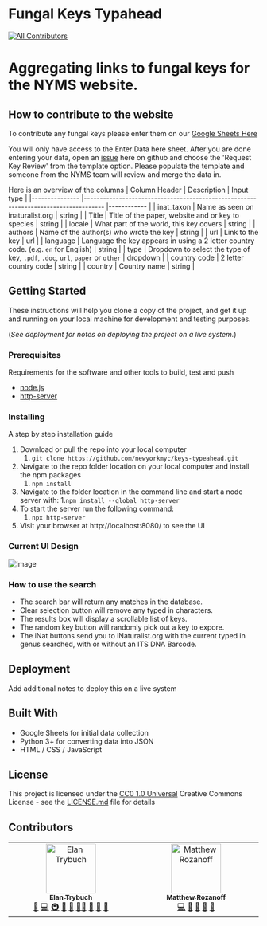 # Fungal Keys Typahead
<!-- ALL-CONTRIBUTORS-BADGE:START - Do not remove or modify this section -->
[![All Contributors](https://img.shields.io/badge/all_contributors-2-orange.svg?style=flat-square)](#contributors-)
<!-- ALL-CONTRIBUTORS-BADGE:END -->

# Aggregating links to fungal keys for the NYMS website.

## How to contribute to the website
To contribute any fungal keys please enter them on our  [Google Sheets Here](https://docs.google.com/spreadsheets/d/1pPqUs63co3WlyIGs16FznQdhtlXdJ8g2nJSt_N5fmIE/edit?gid=0#gid=0)

You will only have access to the Enter Data here sheet. After you are done entering your data, open an [issue]() here on github and choose the 'Request Key Review' from the template option. Please populate the template and someone from the NYMS team will review and merge the data in.

Here is an overview of the columns
| Column Header 	| Description                                                                        	| Input type 	|
|---------------	|------------------------------------------------------------------------------------	|------------	|
| inat_taxon    	| Name as seen on inaturalist.org                                                    	| string     	|
| Title         	| Title of the paper, website and or key to species                                  	| string     	|
| locale        	| What part of the world, this key covers                                            	| string     	|
| authors       	| Name of the author(s) who wrote the key                                            	| string     	|
| url           	| Link to the key                                                                    	| url        	|
| language      	| Language the key appears in using a 2 letter country code. (e.g. `en` for English) 	| string     	|
| type          	| Dropdown to select the type of key, `.pdf`, `.doc`, `url`, `paper` or `other`                	| dropdown   	|
| country code  	| 2 letter country code                                                              	| string     	|
| country       	| Country name                                                                       	| string     	|


## Getting Started

These instructions will help you clone a copy of the project, and get it up and running on
your local machine for development and testing purposes.

(_See deployment
for notes on deploying the project on a live system._)

### Prerequisites

Requirements for the software and other tools to build, test and push
- [node.js](https://nodejs.org/en/download/package-manager)
- [http-server](https://www.npmjs.com/package/http-server)

### Installing

A step by step installation guide

1. Download or pull the repo into your local computer
   1. `git clone https://github.com/newyorkmyc/keys-typeahead.git`
1. Navigate to the repo folder location on your local computer and install the npm packages
   1. `npm install`
1. Navigate to the folder location in the command line and start a node server with:
   1.`npm install --global http-server`
1. To start the server run the following command:
   1. `npx http-server`
1. Visit your browser at http://localhost:8080/ to see the UI

### Current UI Design

![image](https://github.com/user-attachments/assets/31d4578e-fbe9-44a8-a9b0-2dec9cce8548)

### How to use the search

- The search bar will return any matches in the database.
- Clear selection button will remove any typed in characters.
- The results box will display a scrollable list of keys.
- The random key button will randomly pick out a key to expore.
- The iNat buttons send you to iNaturalist.org with the current typed in genus searched, with or without an ITS DNA Barcode.

## Deployment

Add additional notes to deploy this on a live system

## Built With

  - Google Sheets for initial data collection
  - Python 3+ for converting data into JSON
  - HTML / CSS / JavaScript


## License

This project is licensed under the [CC0 1.0 Universal](LICENSE.md)
Creative Commons License - see the [LICENSE.md](LICENSE.md) file for
details

## Contributors

<!-- ALL-CONTRIBUTORS-LIST:START - Do not remove or modify this section -->
<!-- prettier-ignore-start -->
<!-- markdownlint-disable -->
<table>
  <tbody>
    <tr>
      <td align="center" valign="top" width="14.28%"><a href="https://github.com/Elaniobro"><img src="https://avatars.githubusercontent.com/u/710847?v=4?s=100" width="100px;" alt="Elan Trybuch"/><br /><sub><b>Elan Trybuch</b></sub></a><br /><a href="https://github.com/newyorkmyc/keys-typeahead/commits?author=Elaniobro" title="Documentation">📖</a> <a href="https://github.com/newyorkmyc/keys-typeahead/commits?author=Elaniobro" title="Code">💻</a> <a href="#infra-Elaniobro" title="Infrastructure (Hosting, Build-Tools, etc)">🚇</a> <a href="#tool-Elaniobro" title="Tools">🔧</a> <a href="#question-Elaniobro" title="Answering Questions">💬</a> <a href="#mentoring-Elaniobro" title="Mentoring">🧑‍🏫</a> <a href="#ideas-Elaniobro" title="Ideas, Planning, & Feedback">🤔</a> <a href="#maintenance-Elaniobro" title="Maintenance">🚧</a> <a href="#plugin-Elaniobro" title="Plugin/utility libraries">🔌</a></td>
      <td align="center" valign="top" width="14.28%"><a href="https://github.com/mrozanoff/mrozanoff.github.io"><img src="https://avatars.githubusercontent.com/u/48360019?v=4?s=100" width="100px;" alt="Matthew Rozanoff"/><br /><sub><b>Matthew Rozanoff</b></sub></a><br /><a href="https://github.com/newyorkmyc/keys-typeahead/commits?author=mrozanoff" title="Code">💻</a> <a href="https://github.com/newyorkmyc/keys-typeahead/commits?author=mrozanoff" title="Documentation">📖</a> <a href="https://github.com/newyorkmyc/keys-typeahead/issues?q=author%3Amrozanoff" title="Bug reports">🐛</a> <a href="#data-mrozanoff" title="Data">🔣</a> <a href="#question-mrozanoff" title="Answering Questions">💬</a></td>
    </tr>
  </tbody>
</table>

<!-- markdownlint-restore -->
<!-- prettier-ignore-end -->

<!-- ALL-CONTRIBUTORS-LIST:END -->
<!-- prettier-ignore-start -->
<!-- markdownlint-disable -->

<!-- markdownlint-restore -->
<!-- prettier-ignore-end -->

<!-- ALL-CONTRIBUTORS-LIST:END -->
